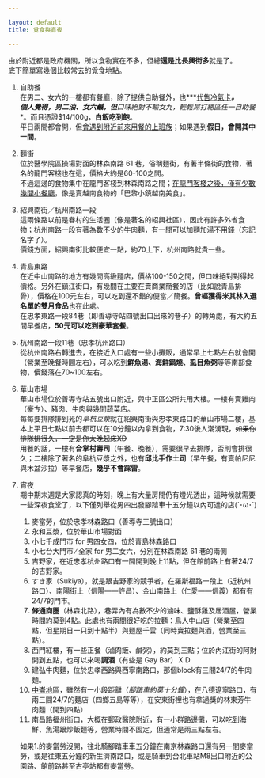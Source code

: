 ```yaml
---

layout: default  
title: 覓食與宵夜

---
```


由於附近都是政府機關，所以食物實在不多，但總**還是比長興街多**就是了。  
底下簡單寫幾個比較常去的覓食地點。

1. 自助餐  
在男二、女六的一樓都有餐廳，除了提供自助餐外，也***<u>代售冷氣卡</u>***。  
個人覺得，男二油、女六鹹，但**口味絕對不輸女九，輕鬆屌打總區任一自助餐**。而且憑證$14/100g，**白飯吃到飽**。  
平日兩間都會開，但<u>會遇到附近前來用餐的上班族</u>；如果遇到**假日，會開其中一間**。

2. 麵街  
位於醫學院區操場對面的林森南路 61 巷，俗稱麵街，有著半條街的食物，著名的龍門客棧也在這，價格大約是60-100之間。  
不過這邊的食物集中在龍門客棧到林森南路之間；<u>在龍門客棧之後，僅有少數幾間小餐廳</u>，像是賣越南食物的「巴黎小鎮越南美食」。

3. 紹興南街／杭州南路一段  
這兩條路以前是眷村的生活圈（像是著名的紹興社區），因此有許多外省食物；杭州南路一段有著為數不少的牛肉麵，有一間可以加麵加湯不用錢（忘記名字了）。  
價錢方面，紹興南街比較便宜一點，約70上下，杭州南路就貴一些。

4. 青島東路  
在近中山南路的地方有幾間高級麵店，價格100-150之間，但口味絕對對得起價格。另外在鎮江街口，有幾間在主要在賣商業簡餐的店（比如說青島排骨），價格在100元左右，可以吃到還不錯的便當／簡餐。**曾經獲得米其林入選名單的雙月食品**也在此處。  
在忠孝東路一段84巷（即善導寺站四號出口出來的巷子）的轉角處，有大約五間早餐店，**50元可以吃到豪華套餐**。

5. 杭州南路一段11巷（忠孝杭州路口）  
從杭州南路右轉進去，在接近入口處有一些小攤販，通常早上七點左右就會開（營業至晚餐時間左右），可以吃到**鮮魚湯、海鮮鍋燒、虱目魚粥**等等南部食物，價錢落在70~100左右。

6. 華山市場  
華山市場位於善導寺站五號出口附近，與中正區公所共用大樓。一樓有賣雞肉（豪ㄘ）、豬肉、牛肉與幾間蔬菜店。  
每每要排隊排到死的*阜杭豆漿*就在紹興南街與忠孝東路口的華山市場二樓，基本上平日七點以前去都可以在10分鐘以內拿到食物，7:30後人潮湧現，~~如果你排隊排很久，一定是你太晚起床XD~~  
用餐的話，一樓有**合掌村壽司**（午餐、晚餐），需要很早去排隊，否則會排很久；二樓除了著名的阜杭豆漿之外，也有**邱比手作土司**（早午餐，有賣帕尼尼與木盆沙拉）等早餐店，**幾乎不會踩雷**。

7. 宵夜  
期中期末週是大家認真的時刻，晚上有大量房間仍有燈光透出，這時候就需要一些深夜食堂了，以下僅列舉從男四出發腳踏車十五分鐘以內可達的店(´･ω･`)  
    1. 麥當勞，位於忠孝林森路口（善導寺三號出口）  
    2. 永和豆漿，位於華山市場對面  
    3. 小七千成門市 for 男四女四，位於青島林森路口  
    4. 小七台大門市 ∕ 全家 for 男二女六，分別在林森南路 61 巷的兩側  
    5. 吉野家，在近忠孝杭州路口有一間開到晚上11點，但在館前路上有著24/7的吉野家。  
    6. すき家（Sukiya），就是跟吉野家的競爭者，在羅斯福路一段上（近杭州路口）、南陽街上（信陽——許昌）、金山南路上（仁愛——信義）都有有24/7的門市。  
    7. **條通商圈**（林森北路），巷弄內有為數不少的滷味、鹽酥雞及居酒屋，營業時間約莫到4點。此處也有兩間很好吃的拉麵：鳥人中山店（營業至四點，但星期日一只到十點半）與麵屋千雲（同時賣拉麵與酒，營業至三點）。  
    8. 西門紅樓，有一些正餐（滷肉飯、鹹粥），約莫到三點；位於內江街的阿財開到五點，也可以來喝**調酒**（有些是 Gay Bar）ＸＤ  
    9. 建弘牛肉麵，位於忠孝西路與西寧南路口，那個block有三間24/7的牛肉麵。  
    10. [中崙地區](https://zh.wikipedia.org/wiki/%E4%B8%AD%E5%B4%99_(%E8%87%BA%E5%8C%97%E5%B8%82))，雖然有一小段距離（*腳踏車約莫十分鐘*），在八德遼寧路口，有兩三間24/7的麵店（四鄉五島等等），在安東街裡也有拿過獎的林東芳牛肉麵（開到四點）  
    11. 南昌路福州街口，大概在郵政醫院附近，有一小群路邊攤，可以吃到海鮮、魚湯跟炒飯麵等，營業時間不固定，但通常是兩三點左右。  

     如果1.的麥當勞沒開，往北騎腳踏車車五分鐘在南京林森路口還有另一間麥當勞，或是往東五分鐘的新生濟南路口，或是騎車到台北車站M8出口附近的公園路、館前路甚至古亭站都有麥當勞。